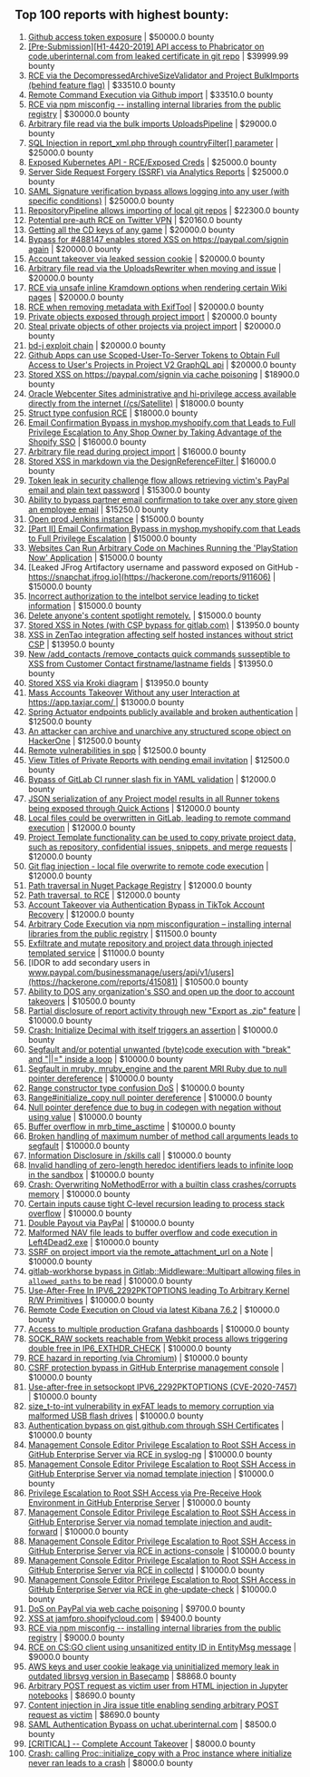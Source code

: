 ## Top 100 reports with highest bounty:
1. [Github access token exposure](https://hackerone.com/reports/1087489) | $50000.0 bounty
2. [[Pre-Submission][H1-4420-2019] API access to Phabricator on code.uberinternal.com from leaked certificate in git repo](https://hackerone.com/reports/591813) | $39999.99 bounty
3. [RCE via the DecompressedArchiveSizeValidator and Project BulkImports (behind feature flag)](https://hackerone.com/reports/1609965) | $33510.0 bounty
4. [Remote Command Execution via Github import](https://hackerone.com/reports/1679624) | $33510.0 bounty
5. [RCE via npm misconfig -- installing internal libraries from the public registry](https://hackerone.com/reports/925585) | $30000.0 bounty
6. [Arbitrary file read  via the bulk imports UploadsPipeline](https://hackerone.com/reports/1439593) | $29000.0 bounty
7. [SQL Injection in report_xml.php through countryFilter[] parameter](https://hackerone.com/reports/383127) | $25000.0 bounty
8. [Exposed Kubernetes API - RCE/Exposed Creds](https://hackerone.com/reports/455645) | $25000.0 bounty
9. [Server Side Request Forgery (SSRF) via Analytics Reports](https://hackerone.com/reports/2262382) | $25000.0 bounty
10. [SAML Signature verification bypass allows logging into any user (with specific conditions)](https://hackerone.com/reports/2579939) | $25000.0 bounty
11. [RepositoryPipeline allows importing of local git repos](https://hackerone.com/reports/1685822) | $22300.0 bounty
12. [Potential pre-auth RCE on Twitter VPN](https://hackerone.com/reports/591295) | $20160.0 bounty
13. [Getting all the CD keys of any game](https://hackerone.com/reports/391217) | $20000.0 bounty
14. [Bypass for #488147 enables stored XSS on https://paypal.com/signin again](https://hackerone.com/reports/510152) | $20000.0 bounty
15. [Account takeover via leaked session cookie](https://hackerone.com/reports/745324) | $20000.0 bounty
16. [Arbitrary file read via the UploadsRewriter when moving and issue](https://hackerone.com/reports/827052) | $20000.0 bounty
17. [RCE via unsafe inline Kramdown options when rendering certain Wiki pages](https://hackerone.com/reports/1125425) | $20000.0 bounty
18. [RCE when removing metadata with ExifTool](https://hackerone.com/reports/1154542) | $20000.0 bounty
19. [Private objects exposed through project import](https://hackerone.com/reports/767770) | $20000.0 bounty
20. [Steal private objects of other projects via project import](https://hackerone.com/reports/743953) | $20000.0 bounty
21. [bd-j exploit chain](https://hackerone.com/reports/1379975) | $20000.0 bounty
22. [Github Apps can use Scoped-User-To-Server Tokens to Obtain Full Access to User's Projects in Project V2 GraphQL api](https://hackerone.com/reports/1711938) | $20000.0 bounty
23. [Stored XSS on https://paypal.com/signin via cache poisoning](https://hackerone.com/reports/488147) | $18900.0 bounty
24. [Oracle Webcenter Sites administrative and hi-privilege access available directly from the internet (/cs/Satellite)](https://hackerone.com/reports/170532) | $18000.0 bounty
25. [Struct type confusion RCE](https://hackerone.com/reports/181879) | $18000.0 bounty
26. [Email Confirmation Bypass in myshop.myshopify.com that Leads to Full Privilege Escalation to Any Shop Owner by Taking Advantage of the Shopify SSO](https://hackerone.com/reports/791775) | $16000.0 bounty
27. [Arbitrary file read during project import](https://hackerone.com/reports/1132378) | $16000.0 bounty
28. [Stored XSS in markdown via the DesignReferenceFilter ](https://hackerone.com/reports/1212067) | $16000.0 bounty
29. [Token leak in security challenge flow allows retrieving victim's PayPal email and plain text password](https://hackerone.com/reports/739737) | $15300.0 bounty
30. [Ability to bypass partner email confirmation to take over any store given an employee email](https://hackerone.com/reports/300305) | $15250.0 bounty
31. [Open prod Jenkins instance](https://hackerone.com/reports/231460) | $15000.0 bounty
32. [[Part II] Email Confirmation Bypass in myshop.myshopify.com that Leads to Full Privilege Escalation](https://hackerone.com/reports/796808) | $15000.0 bounty
33. [Websites Can Run Arbitrary Code on Machines Running the 'PlayStation Now' Application](https://hackerone.com/reports/873614) | $15000.0 bounty
34. [Leaked JFrog Artifactory  username and password exposed on GitHub - https://snapchat.jfrog.io](https://hackerone.com/reports/911606) | $15000.0 bounty
35. [Incorrect authorization to the intelbot service leading to ticket information](https://hackerone.com/reports/1328546) | $15000.0 bounty
36. [Delete anyone's content spotlight remotely.](https://hackerone.com/reports/1819832) | $15000.0 bounty
37. [Stored XSS in Notes (with CSP bypass for gitlab.com)](https://hackerone.com/reports/1481207) | $13950.0 bounty
38. [XSS in ZenTao integration affecting self hosted instances without strict CSP](https://hackerone.com/reports/1542510) | $13950.0 bounty
39. [New /add_contacts /remove_contacts quick commands susseptible to XSS from Customer Contact firstname/lastname fields](https://hackerone.com/reports/1578400) | $13950.0 bounty
40. [Stored XSS via Kroki diagram](https://hackerone.com/reports/1731349) | $13950.0 bounty
41. [Mass Accounts Takeover Without any user Interaction  at https://app.taxjar.com/ ](https://hackerone.com/reports/1685970) | $13000.0 bounty
42. [Spring Actuator endpoints publicly available and broken authentication](https://hackerone.com/reports/838635) | $12500.0 bounty
43. [An attacker can archive and unarchive any structured scope object on HackerOne](https://hackerone.com/reports/1501611) | $12500.0 bounty
44. [Remote vulnerabilities in spp](https://hackerone.com/reports/2177925) | $12500.0 bounty
45. [View Titles of Private Reports with pending email invitation](https://hackerone.com/reports/2312029) | $12500.0 bounty
46. [Bypass of GitLab CI runner slash fix in YAML validation](https://hackerone.com/reports/409395) | $12000.0 bounty
47. [JSON serialization of any Project model results in all Runner tokens being exposed through Quick Actions](https://hackerone.com/reports/509924) | $12000.0 bounty
48. [Local files could be overwritten in GitLab, leading to remote command execution](https://hackerone.com/reports/587854) | $12000.0 bounty
49. [Project Template functionality can be used to copy private project data, such as repository, confidential issues, snippets, and merge requests](https://hackerone.com/reports/689314) | $12000.0 bounty
50. [Git flag injection - local file overwrite to remote code execution](https://hackerone.com/reports/658013) | $12000.0 bounty
51. [Path traversal in Nuget Package Registry](https://hackerone.com/reports/822262) | $12000.0 bounty
52. [Path traversal, to RCE](https://hackerone.com/reports/733072) | $12000.0 bounty
53. [Account Takeover via Authentication Bypass in TikTok Account Recovery](https://hackerone.com/reports/2443228) | $12000.0 bounty
54. [Arbitrary Code Execution via npm misconfiguration – installing internal libraries from the public registry](https://hackerone.com/reports/1043385) | $11500.0 bounty
55. [Exfiltrate and mutate repository and project data through injected templated service](https://hackerone.com/reports/446585) | $11000.0 bounty
56. [IDOR to add secondary users in www.paypal.com/businessmanage/users/api/v1/users](https://hackerone.com/reports/415081) | $10500.0 bounty
57. [Ability to DOS any organization's SSO and open up the door to account takeovers](https://hackerone.com/reports/976603) | $10500.0 bounty
58. [Partial disclosure of report activity through new "Export as .zip" feature](https://hackerone.com/reports/182358) | $10000.0 bounty
59. [Crash: Initialize Decimal with itself triggers an assertion](https://hackerone.com/reports/185775) | $10000.0 bounty
60. [Segfault and/or potential unwanted (byte)code execution with "break" and "||=" inside a loop](https://hackerone.com/reports/183356) | $10000.0 bounty
61. [Segfault in mruby, mruby_engine and the parent MRI Ruby due to null pointer dereference](https://hackerone.com/reports/181828) | $10000.0 bounty
62. [Range constructor type confusion DoS](https://hackerone.com/reports/181910) | $10000.0 bounty
63. [Range#initialize_copy null pointer dereference](https://hackerone.com/reports/181685) | $10000.0 bounty
64. [Null pointer derefence due to bug in codegen with negation without using value](https://hackerone.com/reports/187536) | $10000.0 bounty
65. [Buffer overflow in mrb_time_asctime](https://hackerone.com/reports/188326) | $10000.0 bounty
66. [Broken handling of maximum number of method call arguments leads to segfault](https://hackerone.com/reports/182484) | $10000.0 bounty
67. [Information Disclosure in /skills call](https://hackerone.com/reports/188719) | $10000.0 bounty
68. [Invalid handling of zero-length heredoc identifiers leads to infinite loop in the sandbox](https://hackerone.com/reports/187305) | $10000.0 bounty
69. [Crash: Overwriting NoMethodError with a builtin class crashes/corrupts memory](https://hackerone.com/reports/186723) | $10000.0 bounty
70. [Certain inputs cause tight C-level recursion leading to process stack overflow](https://hackerone.com/reports/189633) | $10000.0 bounty
71. [Double Payout via PayPal](https://hackerone.com/reports/307239) | $10000.0 bounty
72. [Malformed NAV file leads to buffer overflow and code execution in Left4Dead2.exe](https://hackerone.com/reports/542180) | $10000.0 bounty
73. [SSRF on project import via the remote_attachment_url on a Note](https://hackerone.com/reports/826361) | $10000.0 bounty
74. [gitlab-workhorse bypass in Gitlab::Middleware::Multipart allowing files in `allowed_paths` to be read](https://hackerone.com/reports/850447) | $10000.0 bounty
75. [Use-After-Free In IPV6_2292PKTOPTIONS leading To Arbitrary Kernel R/W Primitives](https://hackerone.com/reports/826026) | $10000.0 bounty
76. [Remote Code Execution on Cloud via latest Kibana 7.6.2](https://hackerone.com/reports/852613) | $10000.0 bounty
77. [Access to multiple production Grafana dashboards](https://hackerone.com/reports/663628) | $10000.0 bounty
78. [SOCK_RAW sockets reachable from Webkit process allows triggering double free in IP6_EXTHDR_CHECK](https://hackerone.com/reports/943231) | $10000.0 bounty
79. [RCE hazard in reporting (via Chromium)](https://hackerone.com/reports/1168765) | $10000.0 bounty
80. [CSRF protection bypass in GitHub Enterprise management console](https://hackerone.com/reports/1497169) | $10000.0 bounty
81. [Use-after-free in setsockopt IPV6_2292PKTOPTIONS (CVE-2020-7457)](https://hackerone.com/reports/1441103) | $10000.0 bounty
82. [size_t-to-int vulnerability in exFAT leads to memory corruption via malformed USB flash drives](https://hackerone.com/reports/1340942) | $10000.0 bounty
83. [Authentication bypass on gist.github.com through SSH Certificates](https://hackerone.com/reports/1901040) | $10000.0 bounty
84. [Management Console Editor Privilege Escalation to Root SSH Access in GitHub Enterprise Server via RCE in syslog-ng](https://hackerone.com/reports/2329466) | $10000.0 bounty
85. [Management Console Editor Privilege Escalation to Root SSH Access in GitHub Enterprise Server via nomad template injection](https://hackerone.com/reports/2332551) | $10000.0 bounty
86. [Privilege Escalation to Root SSH Access via Pre-Receive Hook Environment in GitHub Enterprise Server](https://hackerone.com/reports/2336236) | $10000.0 bounty
87. [Management Console Editor Privilege Escalation to Root SSH Access in GitHub Enterprise Server via nomad template injection and audit-forward](https://hackerone.com/reports/2332623) | $10000.0 bounty
88. [Management Console Editor Privilege Escalation to Root SSH Access in GitHub Enterprise Server via RCE in actions-console](https://hackerone.com/reports/2323292) | $10000.0 bounty
89. [Management Console Editor Privilege Escalation to Root SSH Access in GitHub Enterprise Server via RCE in collectd](https://hackerone.com/reports/2329547) | $10000.0 bounty
90. [Management Console Editor Privilege Escalation to Root SSH Access in GitHub Enterprise Server via RCE in ghe-update-check](https://hackerone.com/reports/2325023) | $10000.0 bounty
91. [DoS on PayPal via web cache poisoning](https://hackerone.com/reports/622122) | $9700.0 bounty
92. [XSS at jamfpro.shopifycloud.com](https://hackerone.com/reports/1444682) | $9400.0 bounty
93. [RCE via npm misconfig -- installing internal libraries from the public registry](https://hackerone.com/reports/1007014) | $9000.0 bounty
94. [RCE on CS:GO client using unsanitized entity ID in EntityMsg message](https://hackerone.com/reports/584603) | $9000.0 bounty
95. [AWS keys and user cookie leakage via uninitialized memory leak in outdated librsvg version in Basecamp](https://hackerone.com/reports/2107680) | $8868.0 bounty
96. [Arbitrary POST request as victim user from HTML injection in Jupyter notebooks](https://hackerone.com/reports/1409788) | $8690.0 bounty
97. [Content injection in Jira issue title enabling sending arbitrary POST request as victim](https://hackerone.com/reports/1533976) | $8690.0 bounty
98. [SAML Authentication Bypass on uchat.uberinternal.com](https://hackerone.com/reports/223014) | $8500.0 bounty
99. [[CRITICAL] -- Complete Account Takeover](https://hackerone.com/reports/136885) | $8000.0 bounty
100. [Crash: calling Proc::initialize_copy with a Proc instance where initialize never ran leads to a crash](https://hackerone.com/reports/184857) | $8000.0 bounty